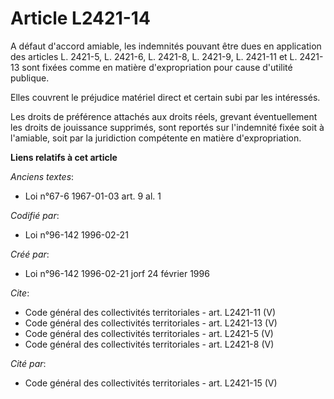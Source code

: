 # Article L2421-14

A défaut d'accord amiable, les indemnités pouvant être dues en application des articles L. 2421-5, L. 2421-6, L. 2421-8, L.
2421-9, L. 2421-11 et L. 2421-13 sont fixées comme en matière d'expropriation pour cause d'utilité publique. 

Elles couvrent le préjudice matériel direct et certain subi par les intéressés. 

Les droits de préférence attachés aux droits réels, grevant éventuellement les droits de jouissance supprimés, sont reportés
sur l'indemnité fixée soit à l'amiable, soit par la juridiction compétente en matière d'expropriation.

**Liens relatifs à cet article**

_Anciens textes_:

  - Loi n°67-6 1967-01-03 art. 9 al. 1

_Codifié par_:

  - Loi n°96-142 1996-02-21

_Créé par_:

  - Loi n°96-142 1996-02-21 jorf 24 février 1996

_Cite_:

  - Code général des collectivités territoriales - art. L2421-11 (V)
  - Code général des collectivités territoriales - art. L2421-13 (V)
  - Code général des collectivités territoriales - art. L2421-5 (V)
  - Code général des collectivités territoriales - art. L2421-8 (V)

_Cité par_:

  - Code général des collectivités territoriales - art. L2421-15 (V)
